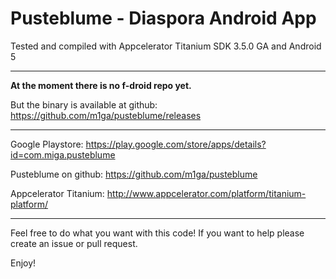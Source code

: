 # Pusteblume - Diaspora Android App

Tested and compiled with Appcelerator Titanium SDK 3.5.0 GA and Android 5

---

**At the moment there is no f-droid repo yet.**

But the binary is available at github: https://github.com/m1ga/pusteblume/releases

---

Google Playstore: https://play.google.com/store/apps/details?id=com.miga.pusteblume

Pusteblume on github: https://github.com/m1ga/pusteblume

Appcelerator Titanium: http://www.appcelerator.com/platform/titanium-platform/

---

Feel free to do what you want with this code! If you want to help please create an issue or pull request.

Enjoy!
